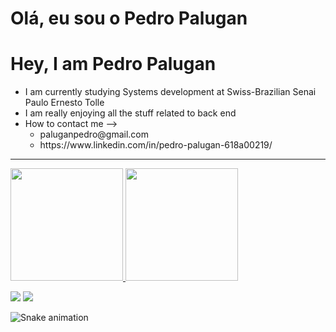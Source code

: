 <h1>Olá, eu sou o Pedro Palugan</h1>
<h1>Hey, I am Pedro Palugan</h1>

<ul>
  <li>I am currently studying Systems development at Swiss-Brazilian Senai Paulo Ernesto Tolle</li>
  <li>I am really enjoying all the stuff related to back end</li>
  <li>How to contact me -->
    <ul>
      <li>paluganpedro@gmail.com</li>
      <li>https://www.linkedin.com/in/pedro-palugan-618a00219/</li>
    </ul>
  </li>
  
</ul>


<hr>
<div style='align:center;display:flex' >
  <a href="https://github.com/pedropalugan">
  <img height="180em" src="https://github-readme-stats.vercel.app/api?username=pedropalugan&show_icons=true&theme=dracula&include_all_commits=true&count_private=true"/>
  <img height="180em" src="https://github-readme-stats.vercel.app/api/top-langs/?username=pedropalugan&layout=compact&langs_count=7&theme=dracula"/>
</div>
  
 <a href="https://www.instagram.com/pe_palugan/" target="_blank"><img src="https://img.shields.io/badge/-Instagram-%23E4405F?style=for-the-badge&logo=instagram&logoColor=white" target="_blank"></a>
  <a href="https://www.linkedin.com/in/pedro-palugan-618a00219/" target="_blank"><img src="https://img.shields.io/badge/-LinkedIn-%230077B5?style=for-the-badge&logo=linkedin&logoColor=white" target="_blank"></a> 
  

  ![Snake animation](https://github.com/pedropalugan/pedropalugan/blob/output/github-contribution-grid-snake.svg)
